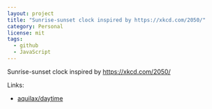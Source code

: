 ```yaml
---
layout: project
title: "Sunrise-sunset clock inspired by https://xkcd.com/2050/"
category: Personal
license: mit
tags:
  - github
  - JavaScript
---
```


Sunrise-sunset clock inspired by https://xkcd.com/2050/

Links:


* [aquilax/daytime](https://github.com/aquilax/daytime)
